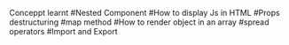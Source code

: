 Conceppt learnt
#Nested Component
#How to display Js in HTML
#Props destructuring
#map method
#How to render object in an array
#spread operators
#Import and Export
